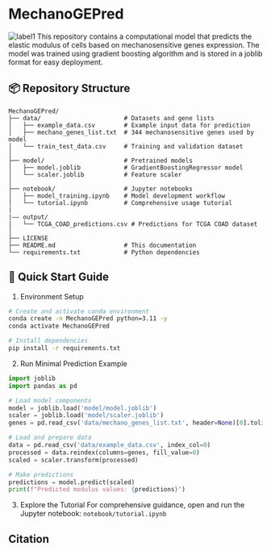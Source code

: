# MechanoGEPred
![label1](https://img.shields.io/badge/license-MIT-green)
This repository contains a computational model that predicts the elastic modulus of cells based on mechanosensitive genes expression. The model was trained using gradient boosting algorithm and is stored in a joblib format for easy deployment.

## 📦 Repository Structure
```text
MechanoGEPred/
├── data/                       # Datasets and gene lists
│   ├── example_data.csv        # Example input data for prediction
│   ├── mechano_genes_list.txt  # 344 mechanosensitive genes used by model
│   └── train_test_data.csv     # Training and validation dataset
│
├── model/                      # Pretrained models
│   ├── model.joblib            # GradientBoostingRegressor model
│   └── scaler.joblib           # Feature scaler
│
├── notebook/                   # Jupyter notebooks
│   ├── model_training.ipynb    # Model development workflow
│   └── tutorial.ipynb          # Comprehensive usage tutorial
|
|—— output/
|   └── TCGA_COAD_predictions.csv # Predictions for TCGA COAD dataset
│
├── LICENSE
├── README.md                   # This documentation
└── requirements.txt            # Python dependencies
```

## 🚀 Quick Start Guide
1. Environment Setup
```bash
# Create and activate conda environment
conda create -n MechanoGEPred python=3.11 -y
conda activate MechanoGEPred

# Install dependencies
pip install -r requirements.txt
```

2. Run Minimal Prediction Example
```python
import joblib
import pandas as pd

# Load model components
model = joblib.load('model/model.joblib')
scaler = joblib.load('model/scaler.joblib')
genes = pd.read_csv('data/mechano_genes_list.txt', header=None)[0].tolist()

# Load and prepare data
data = pd.read_csv('data/example_data.csv', index_col=0)
processed = data.reindex(columns=genes, fill_value=0)
scaled = scaler.transform(processed)

# Make predictions
predictions = model.predict(scaled)
print(f"Predicted modulus values: {predictions}")
```

3. Explore the Tutorial
For comprehensive guidance, open and run the Jupyter notebook: `notebook/tutorial.ipynb`

## Citation